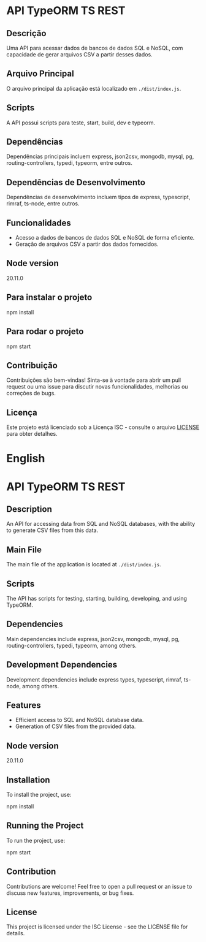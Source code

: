 
# API TypeORM TS REST

## Descrição

Uma API para acessar dados de bancos de dados SQL e NoSQL, com capacidade de gerar arquivos CSV a partir desses dados.

## Arquivo Principal

O arquivo principal da aplicação está localizado em `./dist/index.js`.

## Scripts

A API possui scripts para teste, start, build, dev e typeorm.

## Dependências

Dependências principais incluem express, json2csv, mongodb, mysql, pg, routing-controllers, typedi, typeorm, entre outros.

## Dependências de Desenvolvimento

Dependências de desenvolvimento incluem tipos de express, typescript, rimraf, ts-node, entre outros.

## Funcionalidades

- Acesso a dados de bancos de dados SQL e NoSQL de forma eficiente.
- Geração de arquivos CSV a partir dos dados fornecidos.

## Node version 

20.11.0

## Para instalar o projeto

npm install

## Para rodar o projeto

npm start


## Contribuição

Contribuições são bem-vindas! Sinta-se à vontade para abrir um pull request ou uma issue para discutir novas funcionalidades, melhorias ou correções de bugs.

## Licença

Este projeto está licenciado sob a Licença ISC - consulte o arquivo [LICENSE](LICENSE) para obter detalhes.

# English  

# API TypeORM TS REST

## Description

An API for accessing data from SQL and NoSQL databases, with the ability to generate CSV files from this data.

## Main File

The main file of the application is located at `./dist/index.js`.

## Scripts

The API has scripts for testing, starting, building, developing, and using TypeORM.

## Dependencies

Main dependencies include express, json2csv, mongodb, mysql, pg, routing-controllers, typedi, typeorm, among others.

## Development Dependencies

Development dependencies include express types, typescript, rimraf, ts-node, among others.

## Features

- Efficient access to SQL and NoSQL database data.
- Generation of CSV files from the provided data.

## Node version 

20.11.0

## Installation

To install the project, use:

npm install

## Running the Project

To run the project, use:

npm start

## Contribution
Contributions are welcome! Feel free to open a pull request or an issue to discuss new features, improvements, or bug fixes.

## License
This project is licensed under the ISC License - see the LICENSE file for details.



